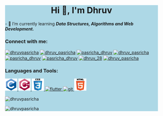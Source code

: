 <div style = "background-color : lightblue">
<h1 align="center">Hi 👋, I'm Dhruv</h1>
- 🌱 I’m currently learning <strong><em>Data Structures, Algorithms and Web Development.</em></strong>

<h3 align="left">Connect with me:</h3>
<p align="left">
<div>
<a href="https://linkedin.com/in/dhruvpasricha" target="blank"><img align="center" src="https://cdn.jsdelivr.net/npm/simple-icons@3.0.1/icons/linkedin.svg" alt="dhruvpasricha" height="30" width="40" /></a>
<a href="https://instagram.com/dhruv_pasricha" target="blank"><img align="center" src="https://cdn.jsdelivr.net/npm/simple-icons@3.0.1/icons/instagram.svg" alt="dhruv_pasricha" height="30" width="40" /></a>
<a href="https://www.codechef.com/users/pasricha_dhruv" target="blank"><img align="center" src="https://cdn.jsdelivr.net/npm/simple-icons@3.1.0/icons/codechef.svg" alt="pasricha_dhruv" height="30" width="40" /></a>
<a href="https://www.hackerrank.com/dhruv_pasricha" target="blank"><img align="center" src="https://cdn.jsdelivr.net/npm/simple-icons@3.0.1/icons/hackerrank.svg" alt="dhruv_pasricha" height="30" width="40" /></a>
<a href="https://codeforces.com/profile/pasricha_dhruv" target="blank"><img align="center" src="https://cdn.jsdelivr.net/npm/simple-icons@3.0.1/icons/codeforces.svg" alt="pasricha_dhruv" height="30" width="40" /></a>
<a href="https://www.leetcode.com/pasricha_dhruv" target="blank"><img align="center" src="https://cdn.jsdelivr.net/npm/simple-icons@3.0.1/icons/leetcode.svg" alt="pasricha_dhruv" height="30" width="40"/></a>
<a href="https://www.hackerearth.com/dhruv_28" target="blank"><img align="center" src="https://cdn.jsdelivr.net/npm/simple-icons@3.0.1/icons/hackerearth.svg" alt="dhruv_28" height="30" width="40" /></a>
<a href="https://auth.geeksforgeeks.org/user/dhruv_pasricha" target="blank"><img align="center" src="https://cdn.jsdelivr.net/npm/simple-icons@3.0.1/icons/geeksforgeeks.svg" alt="dhruv_pasricha" height="30" width="40" /></a>
</div>
</p>

<h3 align="left">Languages and Tools:</h3>
<p align="left"> <a href="https://www.cprogramming.com/" target="_blank"> <img src="https://raw.githubusercontent.com/devicons/devicon/master/icons/c/c-original.svg" alt="c" width="40" height="40"/> </a> <a href="https://www.w3schools.com/cpp/" target="_blank"> <img src="https://raw.githubusercontent.com/devicons/devicon/master/icons/cplusplus/cplusplus-original.svg" alt="cplusplus" width="40" height="40"/> </a> <a href="https://www.w3schools.com/css/" target="_blank"> <img src="https://raw.githubusercontent.com/devicons/devicon/master/icons/css3/css3-original-wordmark.svg" alt="css3" width="40" height="40"/> </a> <a href="https://flutter.dev" target="_blank"> <img src="https://www.vectorlogo.zone/logos/flutterio/flutterio-icon.svg" alt="flutter" width="40" height="40"/> </a> <a href="https://git-scm.com/" target="_blank"> <img src="https://www.vectorlogo.zone/logos/git-scm/git-scm-icon.svg" alt="git" width="40" height="40"/> </a> <a href="https://www.w3.org/html/" target="_blank"> <img src="https://raw.githubusercontent.com/devicons/devicon/master/icons/html5/html5-original-wordmark.svg" alt="html5" width="40" height="40"/> </a> </p>

<p><img align="center" src="https://github-readme-stats.vercel.app/api/top-langs?username=dhruvpasricha&show_icons=true&locale=en&layout=compact" alt="dhruvpasricha" /></p>

<p><img align="center" src="https://github-readme-streak-stats.herokuapp.com/?user=dhruvpasricha&" alt="dhruvpasricha" /></p>
</div>